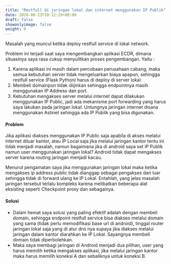 ```yaml
---
title: "Restfull di jaringan lokal dan internet menggunakan IP Publik"
date: 2020-08-23T10:12:29+08:00
draft: false
showonlyimage: false
weight: 0
---
```


Masalah yang muncul ketika deploy restfull service di lokal network.
<!--more-->

Problem ini terjadi saat saya mengembangkan aplikasi ECDR, dimana situasinya saya rasa cukup menyulitkan proses pengembangan. Yaitu :
1. Karena aplikasi ini masih dalam percobaan perusahaan cabang, maka semua kebutuhan server tidak mengeluarkan biaya apapun, sehingga restfull service (Flask Python) harus di deploy di server lokal.
2. Membeli domainpun tidak diijinkan sehingga endpointnya masih menggunakan IP Address dan port.
3. Kebutuhan mengakses server melalui internet dapat dilakukan menggunakan IP Public, jadi ada mekanisme port forwarding yang harus saya lakukan pada jaringan lokal. Untungnya jaringan internet disana menggunakan Astinet sehingga ada IP Publik yang bisa digunakan.

#### Problem

Jika aplikasi diakses menggunakan IP Public saja apabila di akses melalui internet diluar kantor, atau IP Local saja jika melalui jaringan kantor tentu ini tidak menjadi masalah, namun bagaimana jika di android saya set IP Publik namun user menggunakan jaringan lokal? Android tidak dapat mengakses server karena routing jaringan menjadi kacau.

Menurut pengamatan saya jika menggunakan jaringan lokal maka ketika mengakses ip address public tidak dianggap sebagai pengakses dari luar sehingga tidak di forward ulang ke IP Lokal. Entahlah, yang jelas masalah jaringan tersebut terlalu kompleks karena melibatkan beberapa alat eksisting seperti Checkpoint proxy dan sebagainya.

#### Solusi
* Dalam hemat saya solusi yang paling efektif adalah dengan membeli domain, sehingga endpoint restfull service bisa diakses melalui domain yang sama (tidak perlu memodifikasi base url di android), tinggal router jaringan lokal saja yang di atur dns nya supaya jika diakses melalui jaringan dalam kantor diarahkan ke IP Lokal. Sayangnya membeli domain tidak diperbolehkan.
* Maka saya membagi jaringan di Android menjadi dua pilihan, user yang harus memilih ketika mengakses aplikasi, jika melalui jaringan kantor maka harus memilih koneksi A dan sebaliknya untuk koneksi B.